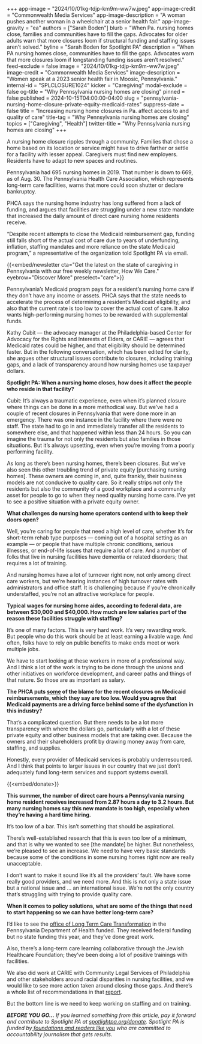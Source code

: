 +++
app-image = "2024/10/01kg-tdjp-km9m-ww7w.jpeg"
app-image-credit = "Commonwealth Media Services"
app-image-description = "A woman pushes another woman in a wheelchair at a senior health fair."
app-image-gravity = "ea"
authors = ["Sarah Boden"]
blurb = "When Pa. nursing homes close, families and communities have to fill the gaps. Advocates for older adults warn that more closures loom if structural funding and staffing issues aren’t solved."
byline = "Sarah Boden for Spotlight PA"
description = "When PA nursing homes close, communities have to fill the gaps. Advocates warn that more closures loom if longstanding funding issues aren’t resolved."
feed-exclude = false
image = "2024/10/01kg-tdjp-km9m-ww7w.jpeg"
image-credit = "Commonwealth Media Services"
image-description = "Women speak at a 2023 senior health fair in Moosic, Pennsylvania."
internal-id = "SPLCLOSURE1024"
kicker = "Caregiving"
modal-exclude = false
og-title = "Why Pennsylvania nursing homes are closing"
pinned = false
published = 2024-10-15T04:00:00-04:00
slug = "pennsylvania-nursing-home-closure-private-equity-medicaid-rates"
suppress-date = false
title = "Increasing nursing home closures in Pa. affect access to and quality of care"
title-tag = "Why Pennsylvania nursing homes are closing"
topics = ["Caregiving", "Health"]
twitter-title = "Why Pennsylvania nursing homes are closing"
+++

A nursing home closure ripples through a community. Families that chose a home based on its location or service might have to drive farther or settle for a facility with lesser appeal. Caregivers must find new employers. Residents have to adapt to new spaces and routines.

Pennsylvania had 695 nursing homes in 2019. That number is down to 669, as of Aug. 30. The Pennsylvania Health Care Association, which represents long-term care facilities, warns that more could soon shutter or declare bankruptcy.

PHCA says the nursing home industry has long suffered from a lack of funding, and argues that facilities are struggling under a new state mandate that increased the daily amount of direct care nursing home residents receive.

“Despite recent attempts to close the Medicaid reimbursement gap, funding still falls short of the actual cost of care due to years of underfunding, inflation, staffing mandates and more reliance on the state Medicaid program,” a representative of the organization told Spotlight PA via email.

{{<embed/newsletter cta="Get the latest on the state of caregiving in Pennsylvania with our free weekly newsletter, How We Care." eyebrow="Discover More" preselect="care">}}

Pennsylvania’s Medicaid program pays for a resident’s nursing home care if they don’t have any income or assets. PHCA says that the state needs to accelerate the process of determining a resident’s Medicaid eligibility, and also that the current rate is too low to cover the actual cost of care. It also wants high-performing nursing homes to be rewarded with supplemental funds.

Kathy Cubit — the advocacy manager at the Philadelphia-based Center for Advocacy for the Rights and Interests of Elders, or CARIE — agrees that Medicaid rates could be higher, and that eligibility should be determined faster. But in the following conversation, which has been edited for clarity, she argues other structural issues contribute to closures, including training gaps, and a lack of transparency around how nursing homes use taxpayer dollars.

<strong>Spotlight PA: When a nursing home closes, how does it affect the people who reside in that facility?</strong>

Cubit: It’s always a traumatic experience, even when it’s planned closure where things can be done in a more methodical way. But we’ve had a couple of recent closures in Pennsylvania that were done more in an emergency. There was one instance in the facility where there were no staff. The state had to go in and immediately transfer all the residents to somewhere else, and that happened within less than 24 hours. So you can imagine the trauma for not only the residents but also families in those situations. But it’s always upsetting, even when you’re moving from a poorly performing facility.

As long as there’s been nursing homes, there’s been closures. But we’ve also seen this other troubling trend of private equity \[purchasing nursing homes\]. These owners are coming in, and, quite frankly, their business models are not conducive to quality care. So it really strips not only the residents but also the community of a good workplace and a community asset for people to go to when they need quality nursing home care. I’ve yet to see a positive situation with a private equity owner.

<strong>What challenges do nursing home operators contend with to keep their doors open?</strong>

Well, you’re caring for people that need a high level of care, whether it’s for short-term rehab type purposes — coming out of a hospital setting as an example — or people that have multiple chronic conditions, serious illnesses, or end-of-life issues that require a lot of care. And a number of folks that live in nursing facilities have dementia or related disorders; that requires a lot of training.

And nursing homes have a lot of turnover right now, not only among direct care workers, but we’re hearing instances of high turnover rates with administrators and office staff. It is challenging because if you’re chronically understaffed, you’re not an attractive workplace for people.<strong></strong>

<strong>Typical wages for nursing home aides, according to federal data, are between $30,000 and $40,000. How much are low salaries part of the reason these facilities struggle with staffing?</strong>

It’s one of many factors. This is very hard work. It’s very rewarding work. But people who do this work should be at least earning a livable wage. And often, folks have to rely on public benefits to make ends meet or work multiple jobs.

We have to start looking at these workers in more of a professional way. And I think a lot of the work is trying to be done through the unions and other initiatives on workforce development, and career paths and things of that nature. So those are as important as salary.

<strong>The PHCA puts </strong><a href="https://www.cbsnews.com/pittsburgh/news/2-pittsburgh-area-nursing-homes-closing-medicaid-reimbursements/"><strong>some</strong></a><strong> of the blame for the recent closures on Medicaid reimbursements, which they say are too low. Would you agree that Medicaid payments are a driving force behind some of the dysfunction in this industry?</strong>

That’s a complicated question. But there needs to be a lot more transparency with where the dollars go, particularly with a lot of these private equity and other business models that are taking over. Because the owners and their shareholders profit by drawing money away from care, staffing, and supplies.

Honestly, every provider of Medicaid services is probably underresourced. And I think that points to larger issues in our country that we just don’t adequately fund long-term services and support systems overall.

{{<embed/donate>}}

<strong>This summer, the number of direct care hours a Pennsylvania nursing home resident receives increased from 2.87 hours a day to 3.2 hours. But many nursing homes say this new mandate is too high, especially when they’re having a hard time hiring.</strong>

It’s too low of a bar. This isn’t something that should be aspirational.

There’s well-established research that this is even too low of a minimum, and that is why we wanted to see \[the mandate\] be higher. But nonetheless, we’re pleased to see an increase. We need to have very basic standards because some of the conditions in some nursing homes right now are really unacceptable.

I don’t want to make it sound like it’s all the providers’ fault. We have some really good providers, and we need more. And this is not only a state issue but a national issue and … an international issue. We’re not the only country that’s struggling with trying to provide quality care.

<strong>When it comes to policy solutions, what are some of the things that need to start happening so we can have better long-term care?</strong>

I’d like to see the <a href="https://www.pa.gov/en/agencies/health/facilities/ltcto.html">office of Long Term Care Transformation</a> in the Pennsylvania Department of Health funded. They received federal funding but no state funding this year, and they’ve done great work.

Also, there’s a long-term care learning collaborative through the Jewish Healthcare Foundation; they’ve been doing a lot of positive trainings with facilities.

We also did work at CARIE with Community Legal Services of Philadelphia and other stakeholders around racial disparities in nursing facilities, and we would like to see more action taken around closing those gaps. And there’s a whole list of recommendations in that <a href="https://www.carie.org/policy/racial-disparities-in-nursing-homes/">report</a>.

But the bottom line is we need to keep working on staffing and on training.

<strong><em>BEFORE YOU GO…</em></strong><em> If you learned something from this article, pay it forward and contribute to Spotlight PA at </em><a href="http://spotlightpa.org/donate"><em>spotlightpa.org/donate</em></a><em>. Spotlight PA is funded by</em><a href="https://www.spotlightpa.org/support"><em> foundations and readers like you</em></a><em> who are committed to accountability journalism that gets results.</em>

